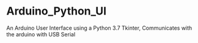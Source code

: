 # Arduino_Python_UI
An Arduino User Interface using a Python 3.7 Tkinter, Communicates with the arduino with USB Serial
